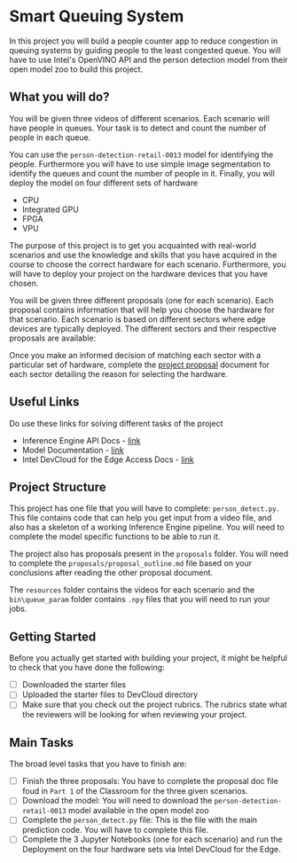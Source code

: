 # Smart Queuing System

In this project you will build a people counter app to reduce congestion in queuing systems by guiding people to the least congested queue. You will have to use Intel's OpenVINO API and the person detection model from their open model zoo to build this project.

## What you will do?
You will be given three videos of different scenarios. Each scenario will have people in queues. Your task is to detect and count the number of people in each queue.

You can use the `person-detection-retail-0013` model for identifying the people. Furthermore you will have to use simple image segmentation to identify the queues and count the number of people in it. Finally, you will deploy the model on four different sets of hardware
 
- CPU
- Integrated GPU
- FPGA
- VPU

The purpose of this project is to get you acquainted with real-world scenarios and use the knowledge and skills that you have acquired in the course to choose the correct hardware for each scenario. Furthermore, you will have to deploy your project on the hardware devices that you have chosen. 

You will be given three different proposals (one for each scenario). Each proposal contains information that will help you choose the hardware for that scenario. Each scenario is based on different sectors where edge devices are typically deployed. The different sectors and their respective proposals are available:

Once you make an informed decision of matching each sector with a particular set of hardware, complete the [project proposal](https://github.com/udacity/nd131-c2-choose_the_right_hardware/blob/master/project/starter/proposals/proposal_outline.md) document for each sector detailing the reason for selecting the hardware.


## Useful Links

Do use these links for solving different tasks of the project
- Inference Engine API Docs - [link](https://docs.openvinotoolkit.org/latest/_inference_engine_ie_bridges_python_docs_api_overview.html)
- Model Documentation - [link](https://docs.openvinotoolkit.org/latest/_models_intel_index.html)
- Intel DevCloud for the Edge Access Docs - [link](https://devcloud.intel.com/edge/get_started/guide/#to-get-started-with-jupyter-notebooks-in-the-intel-xae-devcloud)

## Project Structure
This project has one file that you will have to complete: `person_detect.py`. This file contains code that can help you get input from a video file, and also has a skeleton of a working Inference Engine pipeline. You will need to complete the model specific functions to be able to run it.

The project also has proposals present in the `proposals` folder. You will need to complete the `proposals/proposal_outline.md` file based on your conclusions after reading the other proposal document.

The `resources` folder contains the videos for each scenario and the `bin\queue_param` folder contains `.npy` files that you will need to run your jobs.

## Getting Started
Before you actually get started with building your project, it might be helpful to check that you have done the following:

- [ ] Downloaded the starter files
- [ ] Uploaded the starter files to DevCloud directory
- [ ] Make sure that you check out the project rubrics. The rubrics state what the reviewers will be looking for when reviewing your project.

## Main Tasks
The broad level tasks that you have to finish are:

- [ ] Finish the three proposals: You have to complete the proposal doc file foud in `Part 1` of the Classroom for the three given scenarios.
- [ ] Download the model: You will need to download the `person-detection-retail-0013` model available in the open model zoo
- [ ] Complete the `person_detect.py` file: This is the file with the main prediction code. You will have to complete this file.
- [ ] Complete the 3 Jupyter Notebooks (one for each scenario) and run the Deployment on the four hardware sets via Intel DevCloud for the Edge.
